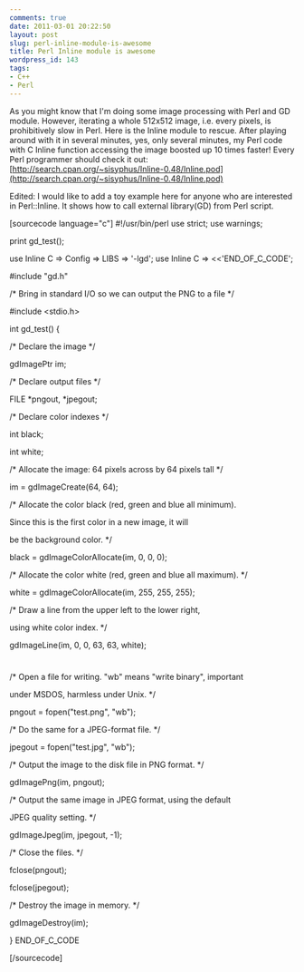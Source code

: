 ```yaml
---
comments: true
date: 2011-03-01 20:22:50
layout: post
slug: perl-inline-module-is-awesome
title: Perl Inline module is awesome
wordpress_id: 143
tags:
- C++
- Perl
---
```


As you might know that I'm doing some image processing with Perl and GD module. However, iterating a whole 512x512 image, i.e. every pixels, is prohibitively slow in Perl. Here is the Inline module to rescue. After playing around with it in several minutes, yes, only several minutes, my Perl code with C Inline function accessing the image boosted up 10 times faster!
Every Perl programmer should check it out: [http://search.cpan.org/~sisyphus/Inline-0.48/Inline.pod](http://search.cpan.org/~sisyphus/Inline-0.48/Inline.pod)

Edited: I would like to add a toy example here for anyone who are interested in Perl::Inline. It shows how to call external library(GD) from Perl script.

[sourcecode language="c"]
#!/usr/bin/perl
use strict;
use warnings;


print gd_test();

use Inline C => Config =>
LIBS => '-lgd';
use Inline C => <<'END_OF_C_CODE';

#include "gd.h"


/* Bring in standard I/O so we can output the PNG to a file */

#include <stdio.h>

int gd_test() {

/* Declare the image */

gdImagePtr im;

/* Declare output files */

FILE *pngout, *jpegout;

/* Declare color indexes */

int black;

int white;



/* Allocate the image: 64 pixels across by 64 pixels tall */

im = gdImageCreate(64, 64);



/* Allocate the color black (red, green and blue all minimum).

Since this is the first color in a new image, it will

be the background color. */

black = gdImageColorAllocate(im, 0, 0, 0);



/* Allocate the color white (red, green and blue all maximum). */

white = gdImageColorAllocate(im, 255, 255, 255);



/* Draw a line from the upper left to the lower right,

using white color index. */

gdImageLine(im, 0, 0, 63, 63, white);


#
/* Open a file for writing. "wb" means "write binary", important

under MSDOS, harmless under Unix. */

pngout = fopen("test.png", "wb");



/* Do the same for a JPEG-format file. */

jpegout = fopen("test.jpg", "wb");



/* Output the image to the disk file in PNG format. */

gdImagePng(im, pngout);



/* Output the same image in JPEG format, using the default

JPEG quality setting. */

gdImageJpeg(im, jpegout, -1);



/* Close the files. */

fclose(pngout);

fclose(jpegout);



/* Destroy the image in memory. */

gdImageDestroy(im);

}
END_OF_C_CODE

[/sourcecode]
